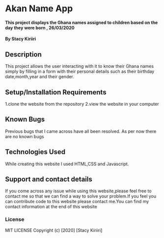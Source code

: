 # Akan Name App

#### This project displays the Ghana names assigned to children based on the day they were born , 26/03/2020

#### By Stacy Kiriiri

## Description
This project allows the user interacting with it to know their Ghana names simply by filling in a form with their personal
details such as their birthday date,month,year and their gender.

## Setup/Installation Requirements
1.clone the website from the repository
2.view the website in your computer

## Known Bugs
Previous bugs that I came across have all been resolved. As per now there are no known bugs

## Technologies Used
While creating this website I used HTML,CSS and Javascript.

## Support and contact details
If you come across any issue while using this website,please feel free to contact me so that we can find a way to solve your problem.If you feel you can contribute code to this website please contact me.You can find my contact information at the end of this website

### License
MIT LICENSE
Copyright (c) [2020] [Stacy Kiriiri]
